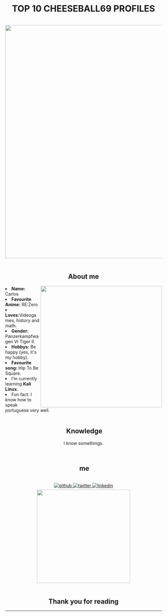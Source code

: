 <h1 align="center">TOP 10 CHEESEBALL69 PROFILES</h1>
<body>
<br>
<div align="center">
<img src="https://cdnb.artstation.com/p/assets/images/images/023/138/759/original/helena-viana-anime-girl-welcome-by-ell.gif?1578239624" width="750" >
</div>
<br>


<h2 align="center"> About me</h2>
<div>
<img src="https://c.tenor.com/ut74LM8pWjcAAAAd/sam-jetstream-samuel-rodrigues.gif" align="right" width="390" >
<li>
<b>Name:</b> Carlos</li>
<li>
<b>Favourite Anime:</b> RE:Zero
</li>
<li>
<b>Loves:</b>Videogames, history and math.
</li>
<li>
<b>Gender:</b> Panzerkampfwagen VI Tiger II.
</li>
<li>
<b>Hobbys:</b> Be happy (yes, it's my hobby).
</li>
<li>
<b>Favourite song:</b> Hip To Be Square.
</li>
<li>I’m currently learning <b> Kali Linux.</b>
</li>
<li>Fun fact: </b>I know how to speak portuguese very well.</b>
</li>

</div>
<br>


<div>
<h2 align="center"> Knowledge </h2>
</div>
<div align = "center">
<p align = "center">I know somethings.<br></p>
</div>

<br>

<h2 align ="center"> me </h2>
<br> 
<div align="center">
<a href="https://github.com/CarlosXSU" target="_blank">
<img src=https://img.shields.io/badge/github-%2324292e.svg?&style=for-the-badge&logo=github&logoColor=white alt=github style="margin-bottom: 5px;" />
</a>
<a href="https://twitter.com/N4XSU" target="_blank">
<img src=https://img.shields.io/badge/twitter-%2300acee.svg?&style=for-the-badge&logo=twitter&logoColor=white alt=twitter style="margin-bottom: 5px;" />
</a>
<a href="https://soundcloud.com/n4xsu" target="_blank">
<img src=https://img.shields.io/badge/SoundCloud-FF3300?style=for-the-badge&logo=soundcloud&logoColor=white alt=linkedin style="margin-bottom: 5px;" />
</a>  <br><img src = "https://c.tenor.com/H-0h8rwT4vQAAAAi/guilty-gear-ino.gif" width = "300"/>
</div>  



</div>  
<br>
<div>
<h2 align="center">Thank you for reading</h2>
<hr>
